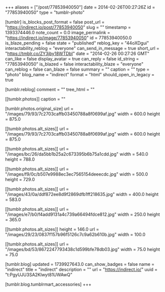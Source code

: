 +++
aliases = ["/post/77853940050"]
date = 2014-02-26T00:27:26Z
id = "77853940050"
type = "tumblr-photo"

[tumblr]
is_blocks_post_format = false
post_url = "https://indirect.io/post/77853940050"
slug = ""
timestamp = 1393374446.0
note_count = 0.0
image_permalink = "https://indirect.io/image/77853940050"
id = 77853940050.0
is_blaze_pending = false
state = "published"
reblog_key = "44oXDgui"
interactability_reblog = "everyone"
can_send_in_message = true
short_url = "https://tmblr.co/ZY3jby18WTDbI"
date = "2014-02-26 00:27:26 GMT"
can_like = false
display_avatar = true
can_reply = false
id_string = "77853940050"
is_blazed = false
interactability_blaze = "everyone"
can_reblog = false
can_blaze = false
summary = ""
caption = ""
type = "photo"
blog_name = "indirect"
format = "html"
should_open_in_legacy = true

[tumblr.reblog]
comment = ""
tree_html = ""

[[tumblr.photos]]
caption = ""

[tumblr.photos.original_size]
url = "/images/79/93/7c2703caffb03450788a8f0699af.jpg"
width = 600.0
height = 875.0

[[tumblr.photos.alt_sizes]]
url = "/images/79/93/7c2703caffb03450788a8f0699af.jpg"
width = 600.0
height = 875.0

[[tumblr.photos.alt_sizes]]
url = "/images/bc/26/da5bb1b25a2c673395b6b75a1cdd.jpg"
width = 540.0
height = 788.0

[[tumblr.photos.alt_sizes]]
url = "/images/f9/0c/b507e9988ec3ec7565154deeecdc.jpg"
width = 500.0
height = 729.0

[[tumblr.photos.alt_sizes]]
url = "/images/43/0a/ddf872ee8d9f2869dfb1ff218635.jpg"
width = 400.0
height = 583.0

[[tumblr.photos.alt_sizes]]
url = "/images/e7/b0/f4add9131a4c739a66494fdce812.jpg"
width = 250.0
height = 365.0

[[tumblr.photos.alt_sizes]]
height = 146.0
url = "/images/29/23/0837f157b96f5126c7c9a62b610b.jpg"
width = 100.0

[[tumblr.photos.alt_sizes]]
url = "/images/bd/53/8672247793438c1d599bfe78db03.jpg"
width = 75.0
height = 75.0

[tumblr.blog]
updated = 1739927643.0
can_show_badges = false
name = "indirect"
title = "indirect"
description = ""
url = "https://indirect.io/"
uuid = "t:PgyUJU3SA2Klwyt81UWAwQ"

[tumblr.blog.tumblrmart_accessories]
+++
